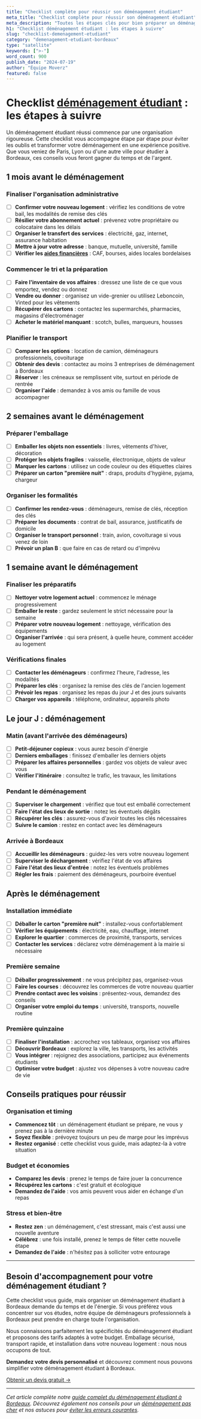 ```yaml
---
title: "Checklist complète pour réussir son déménagement étudiant"
meta_title: "Checklist complète pour réussir son déménagement étudiant"
meta_description: "Toutes les étapes clés pour bien préparer un déménagement étudiant à Bordeaux"
h1: "Checklist déménagement étudiant : les étapes à suivre"
slug: "checklist-demenagement-etudiant"
category: "demenagement-etudiant-bordeaux"
type: "satellite"
keywords: [">-"]
word_count: 900
publish_date: "2024-07-19"
author: "Équipe Moverz"
featured: false
---
```



# Checklist [déménagement étudiant](/blog/etudiant/guide) : les étapes à suivre

Un déménagement étudiant réussi commence par une organisation rigoureuse. Cette checklist vous accompagne étape par étape pour éviter les oublis et transformer votre déménagement en une expérience positive. Que vous veniez de Paris, Lyon ou d'une autre ville pour étudier à Bordeaux, ces conseils vous feront gagner du temps et de l'argent.

## 1 mois avant le déménagement

### Finaliser l'organisation administrative
- [ ] **Confirmer votre nouveau logement** : vérifiez les conditions de votre bail, les modalités de remise des clés
- [ ] **Résilier votre abonnement actuel** : prévenez votre propriétaire ou colocataire dans les délais
- [ ] **Organiser le transfert des services** : électricité, gaz, internet, assurance habitation
- [ ] **Mettre à jour votre adresse** : banque, mutuelle, université, famille
- [ ] **Vérifier les [aides financières](/blog/etudiant/aide-financiere-demenagement-etudiant)** : CAF, bourses, aides locales bordelaises

### Commencer le tri et la préparation
- [ ] **Faire l'inventaire de vos affaires** : dressez une liste de ce que vous emportez, vendez ou donnez
- [ ] **Vendre ou donner** : organisez un vide-grenier ou utilisez Leboncoin, Vinted pour les vêtements
- [ ] **Récupérer des cartons** : contactez les supermarchés, pharmacies, magasins d'électroménager
- [ ] **Acheter le matériel manquant** : scotch, bulles, marqueurs, housses

### Planifier le transport
- [ ] **Comparer les options** : location de camion, déménageurs professionnels, covoiturage
- [ ] **Obtenir des devis** : contactez au moins 3 entreprises de déménagement à Bordeaux
- [ ] **Réserver** : les créneaux se remplissent vite, surtout en période de rentrée
- [ ] **Organiser l'aide** : demandez à vos amis ou famille de vous accompagner

## 2 semaines avant le déménagement

### Préparer l'emballage
- [ ] **Emballer les objets non essentiels** : livres, vêtements d'hiver, décoration
- [ ] **Protéger les objets fragiles** : vaisselle, électronique, objets de valeur
- [ ] **Marquer les cartons** : utilisez un code couleur ou des étiquettes claires
- [ ] **Préparer un carton "première nuit"** : draps, produits d'hygiène, pyjama, chargeur

### Organiser les formalités
- [ ] **Confirmer les rendez-vous** : déménageurs, remise de clés, réception des clés
- [ ] **Préparer les documents** : contrat de bail, assurance, justificatifs de domicile
- [ ] **Organiser le transport personnel** : train, avion, covoiturage si vous venez de loin
- [ ] **Prévoir un plan B** : que faire en cas de retard ou d'imprévu

## 1 semaine avant le déménagement

### Finaliser les préparatifs
- [ ] **Nettoyer votre logement actuel** : commencez le ménage progressivement
- [ ] **Emballer le reste** : gardez seulement le strict nécessaire pour la semaine
- [ ] **Préparer votre nouveau logement** : nettoyage, vérification des équipements
- [ ] **Organiser l'arrivée** : qui sera présent, à quelle heure, comment accéder au logement

### Vérifications finales
- [ ] **Contacter les déménageurs** : confirmez l'heure, l'adresse, les modalités
- [ ] **Préparer les clés** : organisez la remise des clés de l'ancien logement
- [ ] **Prévoir les repas** : organisez les repas du jour J et des jours suivants
- [ ] **Charger vos appareils** : téléphone, ordinateur, appareils photo

## Le jour J : déménagement

### Matin (avant l'arrivée des déménageurs)
- [ ] **Petit-déjeuner copieux** : vous aurez besoin d'énergie
- [ ] **Derniers emballages** : finissez d'emballer les derniers objets
- [ ] **Préparer les affaires personnelles** : gardez vos objets de valeur avec vous
- [ ] **Vérifier l'itinéraire** : consultez le trafic, les travaux, les limitations

### Pendant le déménagement
- [ ] **Superviser le chargement** : vérifiez que tout est emballé correctement
- [ ] **Faire l'état des lieux de sortie** : notez les éventuels dégâts
- [ ] **Récupérer les clés** : assurez-vous d'avoir toutes les clés nécessaires
- [ ] **Suivre le camion** : restez en contact avec les déménageurs

### Arrivée à Bordeaux
- [ ] **Accueillir les déménageurs** : guidez-les vers votre nouveau logement
- [ ] **Superviser le déchargement** : vérifiez l'état de vos affaires
- [ ] **Faire l'état des lieux d'entrée** : notez les éventuels problèmes
- [ ] **Régler les frais** : paiement des déménageurs, pourboire éventuel

## Après le déménagement

### Installation immédiate
- [ ] **Déballer le carton "première nuit"** : installez-vous confortablement
- [ ] **Vérifier les équipements** : électricité, eau, chauffage, internet
- [ ] **Explorer le quartier** : commerces de proximité, transports, services
- [ ] **Contacter les services** : déclarez votre déménagement à la mairie si nécessaire

### Première semaine
- [ ] **Déballer progressivement** : ne vous précipitez pas, organisez-vous
- [ ] **Faire les courses** : découvrez les commerces de votre nouveau quartier
- [ ] **Prendre contact avec les voisins** : présentez-vous, demandez des conseils
- [ ] **Organiser votre emploi du temps** : université, transports, nouvelle routine

### Première quinzaine
- [ ] **Finaliser l'installation** : accrochez vos tableaux, organisez vos affaires
- [ ] **Découvrir Bordeaux** : explorez la ville, les transports, les activités
- [ ] **Vous intégrer** : rejoignez des associations, participez aux événements étudiants
- [ ] **Optimiser votre budget** : ajustez vos dépenses à votre nouveau cadre de vie

## Conseils pratiques pour réussir

### Organisation et timing
- **Commencez tôt** : un déménagement étudiant se prépare, ne vous y prenez pas à la dernière minute
- **Soyez flexible** : prévoyez toujours un peu de marge pour les imprévus
- **Restez organisé** : cette checklist vous guide, mais adaptez-la à votre situation

### Budget et économies
- **Comparez les devis** : prenez le temps de faire jouer la concurrence
- **Récupérez les cartons** : c'est gratuit et écologique
- **Demandez de l'aide** : vos amis peuvent vous aider en échange d'un repas

### Stress et bien-être
- **Restez zen** : un déménagement, c'est stressant, mais c'est aussi une nouvelle aventure
- **Célébrez** : une fois installé, prenez le temps de fêter cette nouvelle étape
- **Demandez de l'aide** : n'hésitez pas à solliciter votre entourage

---

## Besoin d'accompagnement pour votre déménagement étudiant ?

Cette checklist vous guide, mais organiser un déménagement étudiant à Bordeaux demande du temps et de l'énergie. Si vous préférez vous concentrer sur vos études, notre équipe de déménageurs professionnels à Bordeaux peut prendre en charge toute l'organisation.

Nous connaissons parfaitement les spécificités du déménagement étudiant et proposons des tarifs adaptés à votre budget. Emballage sécurisé, transport rapide, et installation dans votre nouveau logement : nous nous occupons de tout.

**Demandez votre devis personnalisé** et découvrez comment nous pouvons simplifier votre déménagement étudiant à Bordeaux.

[Obtenir un devis gratuit →](/contact)

---

*Cet article complète notre [guide complet du déménagement étudiant à Bordeaux](/blog/etudiant/guide). Découvrez également nos conseils pour un [déménagement pas cher](/blog/etudiant/demenagement-etudiant-pas-cher) et nos astuces pour [éviter les erreurs courantes](/blog/etudiant/erreurs-demenagement-etudiant).*
